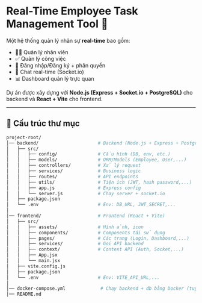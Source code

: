 # Real-Time Employee Task Management Tool 🚀

Một hệ thống quản lý nhân sự **real-time** bao gồm:
- 👨‍💼 Quản lý nhân viên
- ✅ Quản lý công việc
- 🔑 Đăng nhập/Đăng ký + phân quyền
- 💬 Chat real-time (Socket.io)
- 📊 Dashboard quản lý trực quan  

Dự án được xây dựng với **Node.js (Express + Socket.io + PostgreSQL)** cho backend và **React + Vite** cho frontend.

---

## 📂 Cấu trúc thư mục

```bash
project-root/
│── backend/                      # Backend (Node.js + Express + PostgreSQL)
│   ├── src/
│   │   ├── config/               # Cấu hình (DB, env, etc.)
│   │   ├── models/               # ORM/Models (Employee, User,...)
│   │   ├── controllers/          # Xử lý request
│   │   ├── services/             # Business logic
│   │   ├── routes/               # API endpoints
│   │   ├── utils/                # Tiện ích (JWT, hash password,...)
│   │   ├── app.js                # Express config
│   │   └── server.js             # Chạy server + socket.io
│   ├── package.json
│   └── .env                      # Env: DB_URL, JWT_SECRET,...
│
│── frontend/                     # Frontend (React + Vite)
│   ├── src/
│   │   ├── assets/               # Hình ảnh, icon
│   │   ├── components/           # Components tái sử dụng
│   │   ├── pages/                # Các trang (Login, Dashboard,...)
│   │   ├── services/             # Gọi API backend
│   │   ├── context/              # Context API (Auth, Socket,...)
│   │   ├── App.jsx
│   │   └── main.jsx
│   ├── vite.config.js
│   ├── package.json
│   └── .env                      # Env: VITE_API_URL,...
│
│── docker-compose.yml             # Chạy backend + db bằng Docker (tuỳ chọn)
│── README.md
